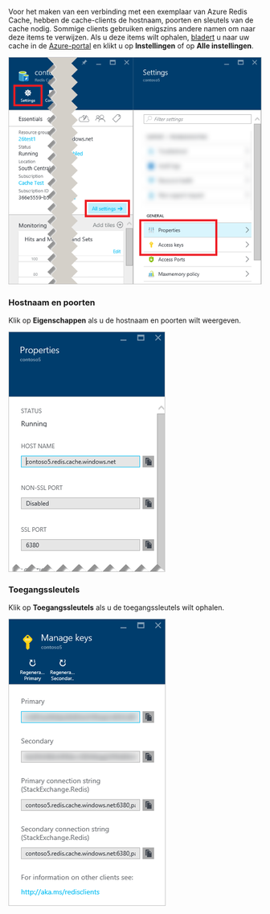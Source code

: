 Voor het maken van een verbinding met een exemplaar van Azure Redis Cache, hebben de cache-clients de hostnaam, poorten en sleutels van de cache nodig. Sommige clients gebruiken enigszins andere namen om naar deze items te verwijzen. Als u deze items wilt ophalen, [bladert](../articles/redis-cache/cache-configure.md#configure-redis-cache-settings) u naar uw cache in de [Azure-portal](https://portal.azure.com) en klikt u op **Instellingen** of op **Alle instellingen**. 

![Instellingen van Redis-cache](media/redis-cache-access-keys/redis-cache-settings.png)

### Hostnaam en poorten

Klik op **Eigenschappen** als u de hostnaam en poorten wilt weergeven.

![Eigenschappen van Redis-cache](media/redis-cache-access-keys/redis-cache-properties.png)

### Toegangssleutels

Klik op **Toegangssleutels** als u de toegangssleutels wilt ophalen.

![Toegangssleutels voor Azure Redis-cache](media/redis-cache-access-keys/redis-cache-access-keys.png)


<!--HONumber=ago16_HO5-->


